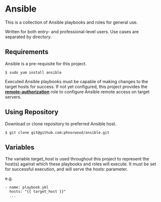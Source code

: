 # Ansible

This is a collection of Ansible playbooks and roles for general use.

Written for both entry- and professional-level users. Use cases are separated by directory.

## Requirements

Ansible is a pre-requisite for this project.

    $ sudo yum install ansible

Executed Ansible playbooks must be capable of making changes to the target hosts for success. If not yet configured, this project provides the [**remote-authorization**](https://github.com/phnorwood/ansible/tree/master/remote-authorization) role to configure Ansible remote access on target servers.

## Using Repository

 Download or clone repository to preferred Ansible host.

```
$ git clone git@github.com:phnorwood/ansible.git
```

## Variables

The variable *target_host* is used throughout this project to represent the host(s) against which these playbooks and roles will execute. It must be set for successful execution, and will serve the *hosts:* parameter.

e.g.

```
- name: playbook.yml
  hosts: "{{ target_host }}"
  ...

```

